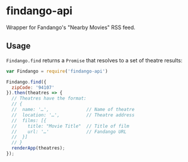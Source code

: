 # findango-api
Wrapper for Fandango's "Nearby Movies" RSS feed.

## Usage

`Findango.find` returns a `Promise` that resolves to a set of theatre results:

```javascript
var Findango = require('findango-api')

Findango.find({
  zipCode: '94107'
}).then(theatres => {
  // Theatres have the format:
  // {
  //  name: '…',              // Name of theatre
  //  location: '…',          // Theatre address
  //  films: [{
  //    title: "Movie Title"  // Title of film
  //    url: '…'              // Fandango URL
  //  }]
  // }
  renderApp(theatres);
});
```
